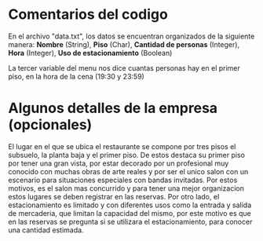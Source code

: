 # Comentarios del codigo

En el archivo "data.txt", los datos se encuentran organizados de la siguiente manera:
**Nombre** (String),
**Piso** (Char),
**Cantidad de personas** (Integer),
**Hora** (Integer),
**Uso de estacionamiento** (Boolean)

La tercer variable del menu nos dice cuantas personas hay en el primer piso, en la hora de la cena (19:30 y 23:59)


# Algunos detalles de la empresa (opcionales)

El lugar en el que se ubica el restaurante se compone por tres pisos el subsuelo, la planta baja y el primer piso. De estos destaca su primer piso por tener una gran vista, por estar decorado por un profesional muy conocido con muchas obras de arte reales y por ser el unico salon con un escenario para situaciones especiales con bandas invitadas. Por estos motivos, es el salon mas concurrido y para tener una mejor organizacion estos lugares se deben registrar en las reservas.
Por otro lado, el estacionamiento es limitado y con diferentes usos como la entrada y salida de mercaderia, que limitan la capacidad del mismo, por este motivo es que en las reservas se pregunta si se utilizara el estacionamiento, para conocer una cantidad estimada.
